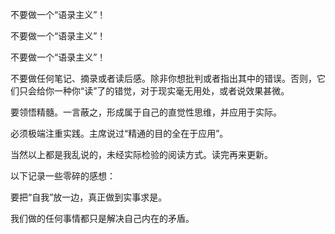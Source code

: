 不要做一个“语录主义”！

不要做一个“语录主义”！

不要做一个“语录主义”！



不要做任何笔记、摘录或者读后感。除非你想批判或者指出其中的错误。否则，它们只会给你一种你“读”了的错觉，对于现实毫无用处，或者说效果甚微。

要领悟精髓。一言蔽之，形成属于自己的直觉性思维，并应用于实际。

必须极端注重实践。主席说过“精通的目的全在于应用”。



当然以上都是我乱说的，未经实际检验的阅读方式。读完再来更新。



以下记录一些零碎的感想：

要把“自我”放一边，真正做到实事求是。

我们做的任何事情都只是解决自己内在的矛盾。